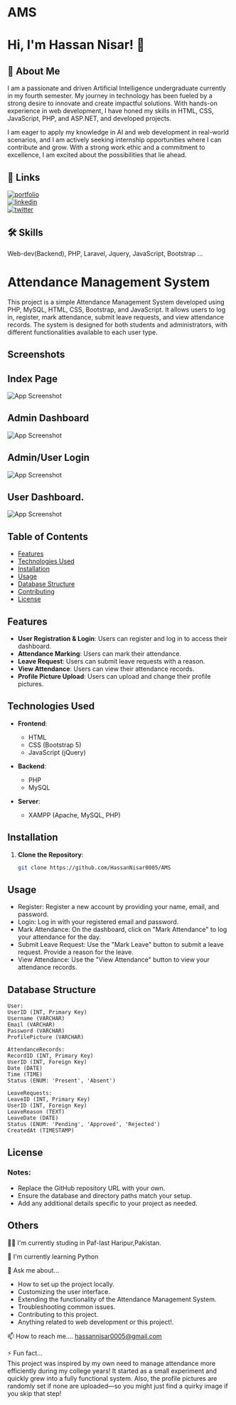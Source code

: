 # AMS
# Hi, I'm Hassan Nisar! 👋  
                
## 🚀 About Me  
I am a passionate and driven Artificial Intelligence undergraduate currently in my fourth semester. My journey in technology has been fueled by a strong desire to innovate and create impactful solutions. With hands-on experience in web development, I have honed my skills in HTML, CSS, JavaScript, PHP, and ASP.NET, and developed projects.

I am eager to apply my knowledge in AI and web development in real-world scenarios, and I am actively seeking internship opportunities where I can contribute and grow. With a strong work ethic and a commitment to excellence, I am excited about the possibilities that lie ahead. 
    
## 🔗 Links  
[![portfolio](https://img.shields.io/badge/my_portfolio-1DA1F2?style=for-the-badge&logo=ko-fi&logoColor=white)](https://www.linkedin.com/in/hassan-nisar0005/)  
[![linkedin](https://img.shields.io/badge/linkedin-0A66C2?style=for-the-badge&logo=linkedin&logoColor=white)](https://www.linkedin.com/in/hassan-nisar0005/)  
[![twitter](https://img.shields.io/badge/github-000?style=for-the-badge&logo=github&logoColor=white)](https://github.com/HassanNisar0005/)  
    
## 🛠 Skills  
Web-dev(Backend), PHP, Laravel, Jquery, JavaScript, Bootstrap ...  
# Attendance Management System

This project is a simple Attendance Management System developed using PHP, MySQL, HTML, CSS, Bootstrap, and JavaScript. It allows users to log in, register, mark attendance, submit leave requests, and view attendance records. The system is designed for both students and administrators, with different functionalities available to each user type.
## Screenshots  
## Index Page
![App Screenshot](./reademeImages/m.png)  
## Admin Dashboard
![App Screenshot](./reademeImages/am.png)  
## Admin/User Login
![App Screenshot](./reademeImages/uL.png)  
## User Dashboard.
![App Screenshot](./reademeImages/up.png)  

## Table of Contents

- [Features](#features)
- [Technologies Used](#technologies-used)
- [Installation](#installation)
- [Usage](#usage)
- [Database Structure](#database-structure)
- [Contributing](#contributing)
- [License](#license)

## Features

- **User Registration & Login**: Users can register and log in to access their dashboard.
- **Attendance Marking**: Users can mark their attendance.
- **Leave Request**: Users can submit leave requests with a reason.
- **View Attendance**: Users can view their attendance records.
- **Profile Picture Upload**: Users can upload and change their profile pictures.

## Technologies Used

- **Frontend**:
  - HTML
  - CSS (Bootstrap 5)
  - JavaScript (jQuery)
  
- **Backend**:
  - PHP
  - MySQL

- **Server**:
  - XAMPP (Apache, MySQL, PHP)

## Installation

1. **Clone the Repository**:
   ```bash
   git clone https://github.com/HassanNisar0005/AMS

## Usage
 - Register: Register a new account by providing your name, email, and password.
 - Login: Log in with your registered email and password.
 - Mark Attendance: On the dashboard, click on "Mark Attendance" to log your attendance for the day.
 - Submit Leave Request: Use the "Mark Leave" button to submit a leave request. Provide a reason for the leave.
 - View Attendance: Use the "View Attendance" button to view your attendance records.

## Database Structure

    User:
    UserID (INT, Primary Key)
    Username (VARCHAR)
    Email (VARCHAR)
    Password (VARCHAR)
    ProfilePicture (VARCHAR)

    AttendanceRecords:
    RecordID (INT, Primary Key)
    UserID (INT, Foreign Key)
    Date (DATE)
    Time (TIME)
    Status (ENUM: 'Present', 'Absent')
    
    LeaveRequests:
    LeaveID (INT, Primary Key)
    UserID (INT, Foreign Key)
    LeaveReason (TEXT)
    LeaveDate (DATE)
    Status (ENUM: 'Pending', 'Approved', 'Rejected')
    CreatedAt (TIMESTAMP)

## License
### Notes:
- Replace the GitHub repository URL with your own.
- Ensure the database and directory paths match your setup.
- Add any additional details specific to your project as needed.
    
## Others
👩‍💻 I'm currently studing in Paf-Iast Haripur,Pakistan.
    
🧠 I'm currently learning Python    
    
💬 Ask me about...  
   - How to set up the project locally.
   - Customizing the user interface.
   - Extending the functionality of the Attendance Management System.
   - Troubleshooting common issues.
   - Contributing to this project.
   - Anything related to web development or this project!.
    
📫 How to reach me.... hassannisar0005@gmail.com  
    
⚡️ Fun fact...  
    This project was inspired by my own need to manage attendance more efficiently during my college years! It started as a small experiment and quickly grew into a fully functional system. Also, the profile pictures are randomly set if none are uploaded—so you might just find a quirky image if you skip that step!
